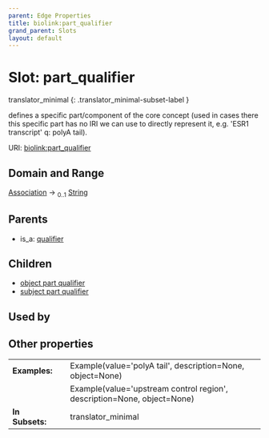```yaml
---
parent: Edge Properties
title: biolink:part_qualifier
grand_parent: Slots
layout: default
---
```


# Slot: part_qualifier

translator_minimal
{: .translator_minimal-subset-label }


defines a specific part/component of the core concept (used in cases there this specific part has no IRI we can use to directly represent it, e.g. 'ESR1 transcript' q: polyA tail).

URI: [biolink:part_qualifier](https://w3id.org/biolink/vocab/part_qualifier)

## Domain and Range

[Association](Association.md) ->  <sub>0..1</sub> [String](types/String.md)

## Parents

 *  is_a: [qualifier](qualifier.md)

## Children

 *  [object part qualifier](object_part_qualifier.md)
 *  [subject part qualifier](subject_part_qualifier.md)

## Used by


## Other properties

|  |  |  |
| --- | --- | --- |
| **Examples:** | | Example(value='polyA tail', description=None, object=None) |
|  | | Example(value='upstream control region', description=None, object=None) |
| **In Subsets:** | | translator_minimal |

